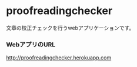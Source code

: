 proofreadingchecker
===================

文章の校正チェックを行うwebアプリケーションです。


### WebアプリのURL
http://proofreadingchecker.herokuapp.com
